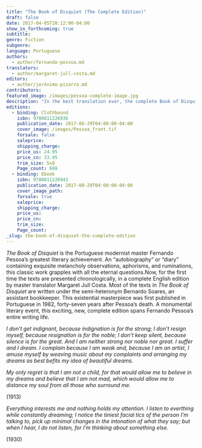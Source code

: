 ```yaml
---
title: "The Book of Disquiet (The Complete Edition)"
draft: false
date: 2017-04-05T20:12:00-04:00
show_in_forthcoming: true
subtitle:
genre: Fiction
subgenre:
language: Portuguese
authors:
  - author/fernando-pessoa.md
translators:
  - author/margaret-jull-costa.md
editors:
  - author/jerónimo-pizarro.md
contributors:
featured_image: /images/pessoa-complete-image.jpg
description: "In the best translation ever, the complete Book of Disquiet is an incomparable masterpiece "
editions:
  - binding: Clothbound
    isbn: 9780811226936
    publication_date: 2017-08-29T04:00:00-04:00
    cover_image: /images/Pessoa_front.tif
    forsale: false
    saleprice:
    shipping_charge:
    price_us: 24.95
    price_cn: 33.95
    trim_size: 5x8
    Page_count: 608
  - binding: Ebook
    isbn: 9780811226943
    publication_date: 2017-08-29T04:00:00-04:00
    cover_image_path:
    forsale: true
    saleprice:
    shipping_charge:
    price_us:
    price_cn:
    trim_size:
    Page_count:
_slug: the-book-of-disquiet-the-complete-edition
---
```


_The Book of Disquiet_ is the Portuguese modernist master Fernando Pessoa’s greatest literary achievement. An “autobiography” or “diary” containing exquisite melancholy observations, aphorisms, and ruminations, this classic work grapples with all the eternal questions.Now, for the first time the texts are presented chronologically, in a complete English edition by master translator Margaret Jull Costa. Most of the texts in _The Book of Disquiet_ are written under the semi-heteronym Bernardo Soares, an assistant bookkeeper. This existential masterpiece was first published in Portuguese in 1982, forty-seven years after Pessoa’s death. A monumental literary event, this exciting, new, complete edition spans Fernando Pessoa’s entire writing life.

_I don’t get indignant, because indignation is for the strong; I don’t resign myself, because resignation is for the noble; I don’t keep silent, because silence is for the great. And I am neither strong nor noble nor great. I suffer and I dream. I complain because I am weak and, because I am an artist, I amuse myself by weaving music about my complaints and arranging my dreams as best befits my idea of beautiful dreams._

_My only regret is that I am not a child, for that would allow me to believe in my dreams and believe that I am not mad, which would allow me to distance my soul from all those who surround me._

(1913)

_Everything interests me and nothing holds my attention. I listen to everthing while constantly dreaming; I notice the tiniest facial tics of the person I’m talking to, pick up minimal changes in the intonation of what they say; but when I hear, I do not listen, for I’m thinking about something else._

(1930)
